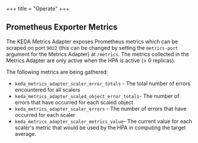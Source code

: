 +++
title = "Operate"
+++

## Prometheus Exporter Metrics

The KEDA Metrics Adapter exposes Prometheus metrics which can be scraped on port `9022` (this can be changed by setting the `metrics-port` argument for the Metrics Adapter) at `/metrics`.  The metrics collected in the Metrics Adapter are only active when the HPA is active (> 0 replicas).

The following metrics are being gathered:

- `keda_metrics_adapter_scaler_error_totals` - The total number of errors encountered for all scalers
- `keda_metrics_adapter_scaled_object_error_totals`- The number of errors that have occurred for each scaled object
- `keda_metrics_adapter_scaler_errors` - The number of errors that have occurred for each scaler
- `keda_metrics_adapter_scaler_metrics_value`- The current value for each scaler's metric that would be used by the HPA in computing the target average.
